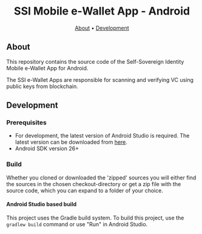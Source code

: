 
<h1 align="center">
    SSI Mobile e-Wallet App - Android
</h1>

<!-- <p align="center">
    <a href="/../../commits/" title="Last Commit"><img src="https://img.shields.io/github/last-commit/eu-digital-green-certificates/dgca-verifier-app-android?style=flat"></a>
    <a href="/../../issues" title="Open Issues"><img src="https://img.shields.io/github/issues/eu-digital-green-certificates/dgca-verifier-app-android?style=flat"></a>
    <a href="./LICENSE" title="License"><img src="https://img.shields.io/badge/License-Apache%202.0-green.svg?style=flat"></a>
</p> -->

<p align="center">
  <a href="#about">About</a> •
  <a href="#development">Development</a> 
</p>

## About

This repository contains the source code of the Self-Sovereign Identity Mobile e-Wallet App for Android.

The SSI e-Wallet Apps are responsible for scanning and verifying VC using public keys from blockchain.

## Development

### Prerequisites

- For development, the latest version of Android Studio is required. The latest version can be downloaded from [here](https://developer.android.com/studio/).
- Android SDK version 26+

### Build

Whether you cloned or downloaded the 'zipped' sources you will either find the sources in the chosen checkout-directory or get a zip file with the source code, which you can expand to a folder of your choice.

#### Android Studio based build

This project uses the Gradle build system. To build this project, use the `gradlew build` command or use "Run" in Android Studio.

<!-- ## Support and feedback

The following channels are available for discussions, feedback, and support requests:

| Type                     | Channel                                                |
| ------------------------ ||
| **Other requests**    | <a href="mailto:helpdesk@etda.or.th" title="Email DIC Team"><img src="https://img.shields.io/badge/email-DGC%20team-green?logo=mail.ru&style=flat-square&logoColor=white"></a>   | -->
